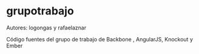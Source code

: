 grupotrabajo
============

Autores: logongas y rafaelaznar

Código fuentes del grupo de trabajo de Backbone , AngularJS, Knockout y Ember
